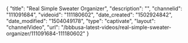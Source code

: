 {
    "title": "Real Simple Sweater Organizer",
    "description": "",
    "channelid": "111091684",
    "videoid": "111180602",
    "date_created": "1502924842",
    "date_modified": "1504049178",
    "type": "captivate",
    "layout": "channelVideo",
    "url": "\/bbbusa-latest-videos\/real-simple-sweater-organizer\/111091684-111180602"
}
